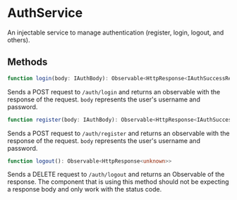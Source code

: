# AuthService
An injectable service to manage authentication (register, login, logout, and others).

## Methods
```typescript
function login(body: IAuthBody): Observable<HttpResponse<IAuthSuccessResponse>>
```
Sends a POST request to ``/auth/login`` and returns an observable with the response of the request. ``body`` represents the user's username and password.

```typescript
function register(body: IAuthBody): Observable<HttpResponse<IAuthSuccessResponse>>
```
Sends a POST request to ``/auth/register`` and returns an observable with the response of the request. ``body`` represents the user's username and password.

```typescript
function logout(): Observable<HttpResponse<unknown>>
```
Sends a DELETE request to ``/auth/logout`` and returns an Observable of the response. The component that is using this method should not be expecting a response body and only work with the status code.

